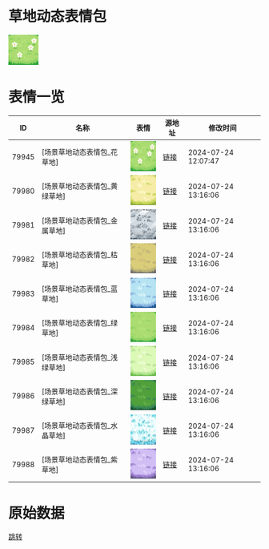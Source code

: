 # 草地动态表情包

<img src="./cover.png" height="60" alt="cover" />

# 表情一览

|ID|名称|表情|源地址|修改时间|
|----|----|----|----|----|
|79945|[场景草地动态表情包_花草地]|<img src="./pic/079945_%5B场景草地动态表情包_花草地%5D.gif" height="60" alt="花草地"/>|[链接](https://i0.hdslb.com/bfs/emote/2f856392c701192b80729355241e0a1e3ea50190.gif)|2024-07-24 12:07:47|
|79980|[场景草地动态表情包_黄绿草地]|<img src="./pic/079980_%5B场景草地动态表情包_黄绿草地%5D.gif" height="60" alt="黄绿草地"/>|[链接](https://i0.hdslb.com/bfs/emote/06ec5752e87cee659df073b9df9ec78bc254af5c.gif)|2024-07-24 13:16:06|
|79981|[场景草地动态表情包_金属草地]|<img src="./pic/079981_%5B场景草地动态表情包_金属草地%5D.gif" height="60" alt="金属草地"/>|[链接](https://i0.hdslb.com/bfs/emote/75ef68bade12fff85602ff89aaa03cdb53dadec5.gif)|2024-07-24 13:16:06|
|79982|[场景草地动态表情包_枯草地]|<img src="./pic/079982_%5B场景草地动态表情包_枯草地%5D.gif" height="60" alt="枯草地"/>|[链接](https://i0.hdslb.com/bfs/emote/a088abdbe214411ba1f1f1a87cadee3256438a2c.gif)|2024-07-24 13:16:06|
|79983|[场景草地动态表情包_蓝草地]|<img src="./pic/079983_%5B场景草地动态表情包_蓝草地%5D.gif" height="60" alt="蓝草地"/>|[链接](https://i0.hdslb.com/bfs/emote/a2efcb8d55ef96da60e39a42b02cc83bcdd50ac7.gif)|2024-07-24 13:16:06|
|79984|[场景草地动态表情包_绿草地]|<img src="./pic/079984_%5B场景草地动态表情包_绿草地%5D.gif" height="60" alt="绿草地"/>|[链接](https://i0.hdslb.com/bfs/emote/5a7815c88248f8c0b7a19072550b92f2512e3f81.gif)|2024-07-24 13:16:06|
|79985|[场景草地动态表情包_浅绿草地]|<img src="./pic/079985_%5B场景草地动态表情包_浅绿草地%5D.gif" height="60" alt="浅绿草地"/>|[链接](https://i0.hdslb.com/bfs/emote/a5266a309c1eaae2ce0cfb0018e870df8ea52d25.gif)|2024-07-24 13:16:06|
|79986|[场景草地动态表情包_深绿草地]|<img src="./pic/079986_%5B场景草地动态表情包_深绿草地%5D.gif" height="60" alt="深绿草地"/>|[链接](https://i0.hdslb.com/bfs/emote/81f22a02090f3f5b77a87424f102228c4d557c05.gif)|2024-07-24 13:16:06|
|79987|[场景草地动态表情包_水晶草地]|<img src="./pic/079987_%5B场景草地动态表情包_水晶草地%5D.gif" height="60" alt="水晶草地"/>|[链接](https://i0.hdslb.com/bfs/emote/8475945fcad88bef7a2ca2af55f34ac7589103fc.gif)|2024-07-24 13:16:06|
|79988|[场景草地动态表情包_紫草地]|<img src="./pic/079988_%5B场景草地动态表情包_紫草地%5D.gif" height="60" alt="紫草地"/>|[链接](https://i0.hdslb.com/bfs/emote/6d51d0d1dc3f179d27b49e330a9cca5f3c0c2fa4.gif)|2024-07-24 13:16:06|

# 原始数据

[跳转](./raw.json)

